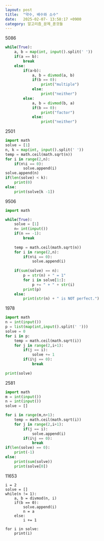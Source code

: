 ```yaml
---
layout: post
title:  "약수, 배수와 소수"
date:   2025-02-07- 13:58:17 +0900
category: 알고리즘_문제_푼것들
---
```

5086```pythonwhile(True):    a, b = map(int, input().split(' '))    if(a == b):        break    else:        if(a>b):            a, b = divmod(a, b)            if(b == 0):                print("multiple")            else:                print("neither")        else:            a, b = divmod(b, a)            if(b == 0):                print("factor")            else:                print("neither")```2501```pythonimport mathsolve = [1]n, k = map(int, input().split(' '))temp = math.ceil(math.sqrt(n))for i in range(2,n):    if(n%i == 0):        solve.append(i)solve.append(n)if(len(solve) < k):    print(0)else:    print(solve[k -1])```9506```pythonimport mathwhile(True):    solve = [1]    n= int(input())    if(n == -1):        break        temp = math.ceil(math.sqrt(n))    for i in range(2,n):        if(n%i == 0):            solve.append(i)            if(sum(solve) == n):        p = str(n) + " = 1"        for i in solve[1:]:            p += " + " + str(i)        print(p)    else:        print(str(n) + " is NOT perfect.")```1978```pythonimport mathn = int(input())p = list(map(int,input().split(' ')))solve = 0for i in p:    temp = math.ceil(math.sqrt(i))    for j in range(2,i+1):        if(j == i):            solve += 1        if(i%j == 0):            break        print(solve)```2581```pythonimport mathm = int(input())n = int(input())solve = []for i in range(m,n+1):    temp = math.ceil(math.sqrt(i))    for j in range(2,i+1):        if(j == i):            solve.append(i)        if(i%j == 0):            breakif(len(solve) == 0):    print(-1)else:    print(sum(solve))    print(solve[0])```11653```pythonn = int(input())i = 2solve = []while(n != 1):    a, b = divmod(n, i)    if(b == 0):        solve.append(i)        n = a    else:        i += 1for i in solve:    print(i)```